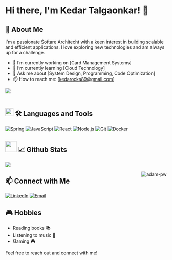 # Hi there, I'm Kedar Talgaonkar! 👋

## 🚀 About Me

I'm a passionate Softare Architecht with a keen interest in building scalable and efficient applications. I love exploring new technologies and am always up for a challenge.

- 🔭 I’m currently working on [Card Management Systems]
- 🌱 I’m currently learning [Cloud Technology]
- 💬 Ask me about [System Design, Programming, Code Optimization]
- 📫 How to reach me: [kedarocks89@gmail.com]

<img src="https://user-images.githubusercontent.com/73097560/115834477-dbab4500-a447-11eb-908a-139a6edaec5c.gif"><br><br>
## <img src="https://media2.giphy.com/media/QssGEmpkyEOhBCb7e1/giphy.gif?cid=ecf05e47a0n3gi1bfqntqmob8g9aid1oyj2wr3ds3mg700bl&rid=giphy.gif" width ="25"><b> 🛠️ Languages and Tools</b>
![Spring](https://img.shields.io/badge/Java-6DB33F?style=for-the-badge&logo=springboot&logoColor=white)
![JavaScript](https://img.shields.io/badge/JavaScript-F7DF1E?style=for-the-badge&logo=javascript&logoColor=black)
![React](https://img.shields.io/badge/React-20232A?style=for-the-badge&logo=react&logoColor=61DAFB)
![Node.js](https://img.shields.io/badge/Node.js-339933?style=for-the-badge&logo=nodedotjs&logoColor=white)
![Git](https://img.shields.io/badge/Git-F05032?style=for-the-badge&logo=git&logoColor=white)
![Docker](https://img.shields.io/badge/Docker-2496ED?style=for-the-badge&logo=docker&logoColor=white)

## <img src="https://media.giphy.com/media/iY8CRBdQXODJSCERIr/giphy.gif" width="35"><b> 📈 Github Stats </b>
<img  align="center"  src="https://github-readme-stats.vercel.app/api?username=KedarTalgaonkar&theme=dark&show_icons=true&count_private=true" />

<p><img align="right" src="https://github.com/Adam-pw/Adam-pw/blob/main/animation_500_kxa883sd.gif" alt="adam-pw" /></p>

## 📫 Connect with Me

[![LinkedIn](https://img.shields.io/badge/LinkedIn-0A66C2?style=for-the-badge&logo=linkedin&logoColor=white)](https://www.linkedin.com/in/kedar-talgaonkar)
[![Email](https://img.shields.io/badge/Email-D14836?style=for-the-badge&logo=gmail&logoColor=white)](mailto:kedar.terna@gmail.com)


## 🎮 Hobbies

- Reading books 📚
- Listening to music 🎼
- Gaming 🎮

Feel free to reach out and connect with me!
